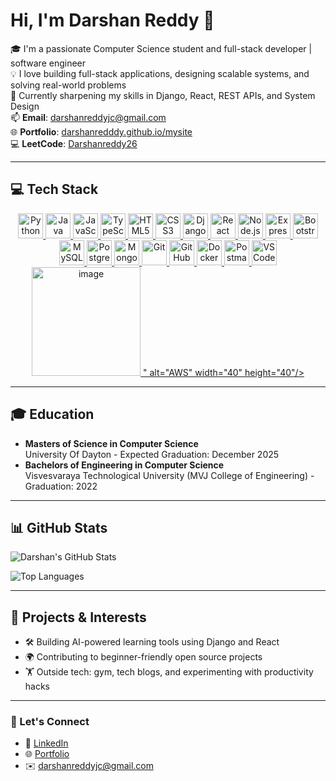 # Hi, I'm Darshan Reddy 👋

🎓 I'm a passionate Computer Science student and full-stack developer | software engineer  
💡 I love building full-stack applications, designing scalable systems, and solving real-world problems  
🌱 Currently sharpening my skills in Django, React, REST APIs, and System Design  
📫 **Email**: [darshanreddyjc@gmail.com](mailto:darshanreddyjc@gmail.com)  
🌐 **Portfolio**: [darshanredddy.github.io/mysite](https://darshanredddy.github.io/mysite)  
💻 **LeetCode**: [Darshanreddy26](https://leetcode.com/u/Darshanreddy26/)

---

## 💻 Tech Stack

<p align="center">
  <!-- Languages -->
  <a href="https://www.python.org/" target="_blank">
    <img src="https://cdn.jsdelivr.net/gh/devicons/devicon/icons/python/python-original.svg" alt="Python" width="40" height="40"/>
  </a>
  <a href="https://www.java.com/" target="_blank">
    <img src="https://cdn.jsdelivr.net/gh/devicons/devicon/icons/java/java-original.svg" alt="Java" width="40" height="40"/>
  </a>
  <a href="https://developer.mozilla.org/docs/Web/JavaScript" target="_blank">
    <img src="https://cdn.jsdelivr.net/gh/devicons/devicon/icons/javascript/javascript-original.svg" alt="JavaScript" width="40" height="40"/>
  </a>
  <a href="https://www.typescriptlang.org/" target="_blank">
    <img src="https://cdn.jsdelivr.net/gh/devicons/devicon/icons/typescript/typescript-original.svg" alt="TypeScript" width="40" height="40"/>
  </a>
  <a href="https://www.w3.org/html/" target="_blank">
    <img src="https://cdn.jsdelivr.net/gh/devicons/devicon/icons/html5/html5-original.svg" alt="HTML5" width="40" height="40"/>
  </a>
  <a href="https://www.w3schools.com/css/" target="_blank">
    <img src="https://cdn.jsdelivr.net/gh/devicons/devicon/icons/css3/css3-original.svg" alt="CSS3" width="40" height="40"/>
  </a>

  <!-- Frameworks / Libraries -->
  <a href="https://www.djangoproject.com/" target="_blank">
    <img src="https://cdn.jsdelivr.net/gh/devicons/devicon/icons/django/django-plain.svg" alt="Django" width="40" height="40"/>
  </a>
  <a href="https://react.dev/" target="_blank">
    <img src="https://cdn.jsdelivr.net/gh/devicons/devicon/icons/react/react-original.svg" alt="React" width="40" height="40"/>
  </a>
  <a href="https://nodejs.org/" target="_blank">
    <img src="https://cdn.jsdelivr.net/gh/devicons/devicon/icons/nodejs/nodejs-original.svg" alt="Node.js" width="40" height="40"/>
  </a>
  <a href="https://expressjs.com/" target="_blank">
    <img src="https://cdn.jsdelivr.net/gh/devicons/devicon/icons/express/express-original.svg" alt="Express" width="40" height="40"/>
  </a>
  <a href="https://getbootstrap.com/" target="_blank">
    <img src="https://cdn.jsdelivr.net/gh/devicons/devicon/icons/bootstrap/bootstrap-original.svg" alt="Bootstrap" width="40" height="40"/>
  </a>

  <!-- Databases -->
  <a href="https://www.mysql.com/" target="_blank">
    <img src="https://cdn.jsdelivr.net/gh/devicons/devicon/icons/mysql/mysql-original.svg" alt="MySQL" width="40" height="40"/>
  </a>
  <a href="https://www.postgresql.org/" target="_blank">
    <img src="https://cdn.jsdelivr.net/gh/devicons/devicon/icons/postgresql/postgresql-original.svg" alt="PostgreSQL" width="40" height="40"/>
  </a>
  <a href="https://www.mongodb.com/" target="_blank">
    <img src="https://cdn.jsdelivr.net/gh/devicons/devicon/icons/mongodb/mongodb-original.svg" alt="MongoDB" width="40" height="40"/>
  </a>

  <!-- Tools -->
  <a href="https://git-scm.com/" target="_blank">
    <img src="https://cdn.jsdelivr.net/gh/devicons/devicon/icons/git/git-original.svg" alt="Git" width="40" height="40"/>
  </a>
  <a href="https://github.com/" target="_blank">
    <img src="https://cdn.jsdelivr.net/gh/devicons/devicon/icons/github/github-original.svg" alt="GitHub" width="40" height="40"/>
  </a>
  <a href="https://www.docker.com/" target="_blank">
    <img src="https://cdn.jsdelivr.net/gh/devicons/devicon/icons/docker/docker-original.svg" alt="Docker" width="40" height="40"/>
  </a>
  <a href="https://www.postman.com/" target="_blank">
    <img src="https://cdn.jsdelivr.net/gh/devicons/devicon/icons/postman/postman-original.svg" alt="Postman" width="40" height="40"/>
  </a>
  <a href="https://code.visualstudio.com/" target="_blank">
    <img src="https://cdn.jsdelivr.net/gh/devicons/devicon/icons/vscode/vscode-original.svg" alt="VS Code" width="40" height="40"/>
  </a>

  <!-- Cloud -->
  <a href="https://aws.amazon.com/" target="_blank">
    <img src="<img width="290" height="174" alt="image" src="https://github.com/user-attachments/assets/a53aae50-994d-4860-ae6b-0355004c5b15" />
" alt="AWS" width="40" height="40"/>
  </a>
</p>

---

## 🎓 Education
- **Masters of Science in Computer Science**  
  University Of Dayton - Expected Graduation: December 2025
- **Bachelors of Engineering in Computer Science**  
  Visvesvaraya Technological University (MVJ College of Engineering) - Graduation: 2022

---

## 📊 GitHub Stats

![Darshan's GitHub Stats](https://github-readme-stats.vercel.app/api?username=DarshanRedddy&show_icons=true&theme=tokyonight)

![Top Languages](https://github-readme-stats.vercel.app/api/top-langs/?username=DarshanRedddy&layout=compact&theme=tokyonight)

---

## 🚀 Projects & Interests

- 🛠️ Building AI-powered learning tools using Django and React  
- 🌍 Contributing to beginner-friendly open source projects  
- 🏋️ Outside tech: gym, tech blogs, and experimenting with productivity hacks

---

### 🔗 Let's Connect

- 🔗 [LinkedIn](https://www.linkedin.com/in/darshanrjceddy/)
- 🌐 [Portfolio](https://darshanredddy.github.io/mysite/)
- ✉️ darshanreddyjc@gmail.com
